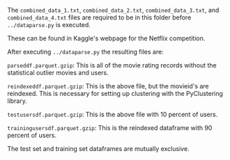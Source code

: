The `combined_data_1.txt`, `combined_data_2.txt`, `combined_data_3.txt`, and `combined_data_4.txt` files are required to be in this folder before `../dataparse.py` is executed.

These can be found in Kaggle's webpage for the Netflix competition.

After executing `../dataparse.py` the resulting files are:

`parseddf.parquet.gzip`: This is all of the movie rating records without the statistical outlier movies and users.

`reindexeddf.parquet.gzip`: This is the above file, but the movieid's are reindexed. This is necessary for setting up clustering with the PyClustering library.

`testusersdf.parquet.gzip`: This is the above file with 10 percent of users.

`trainingusersdf.parquet.gzip`: This is the reindexed dataframe with 90 percent of users.

The test set and training set dataframes are mutually exclusive. 
